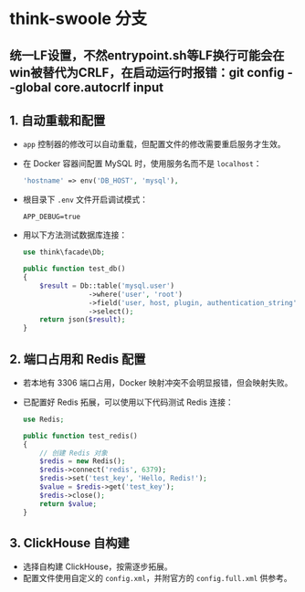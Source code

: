# think-swoole 分支
## 统一LF设置，不然entrypoint.sh等LF换行可能会在win被替代为CRLF，在启动运行时报错：git config --global core.autocrlf input
## 1. 自动重载和配置

- `app` 控制器的修改可以自动重载，但配置文件的修改需要重启服务才生效。

- 在 Docker 容器间配置 MySQL 时，使用服务名而不是 `localhost`：
    ```php
    'hostname' => env('DB_HOST', 'mysql'),
    ```

- 根目录下 `.env` 文件开启调试模式：
    ```dotenv
    APP_DEBUG=true
    ```

- 用以下方法测试数据库连接：
    ```php
    use think\facade\Db;

    public function test_db()
    {
        $result = Db::table('mysql.user')
                    ->where('user', 'root')
                    ->field('user, host, plugin, authentication_string')
                    ->select();
        return json($result);
    }
    ```

## 2. 端口占用和 Redis 配置

- 若本地有 3306 端口占用，Docker 映射冲突不会明显报错，但会映射失败。

- 已配置好 Redis 拓展，可以使用以下代码测试 Redis 连接：
    ```php
    use Redis;

    public function test_redis()
    {
        // 创建 Redis 对象
        $redis = new Redis();
        $redis->connect('redis', 6379);
        $redis->set('test_key', 'Hello, Redis!');
        $value = $redis->get('test_key');
        $redis->close();
        return $value;
    }
    ```

## 3. ClickHouse 自构建

- 选择自构建 ClickHouse，按需逐步拓展。
- 配置文件使用自定义的 `config.xml`，并附官方的 `config.full.xml` 供参考。
